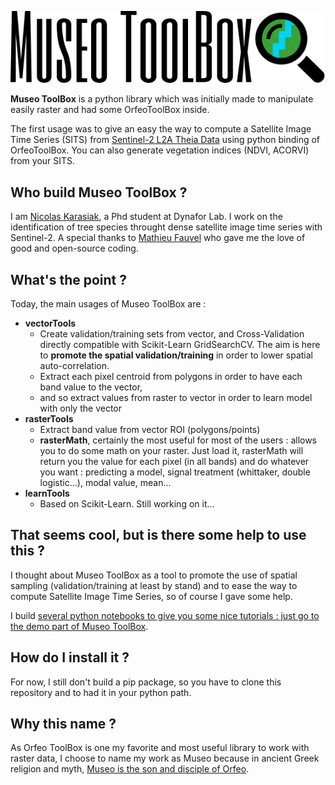 ![MuseoToolBox logo](metadata/museoToolBox_logo_128.png)

**Museo ToolBox** is a python library which was initially made to manipulate easily raster and had some OrfeoToolBox inside.

The first usage was to give an easy the way to compute a Satellite Image Time Series (SITS) from [Sentinel-2 L2A Theia Data](https://github.com/olivierhagolle/theia_download) using python binding of OrfeoToolBox. You can also generate vegetation indices (NDVI, ACORVI) from your SITS.


## Who build Museo ToolBox ?
I am [Nicolas Karasiak](http://www.karasiak.net), a Phd student at Dynafor Lab. I work on the identification of tree species throught dense satellite image time series with Sentinel-2. A special thanks to [Mathieu Fauvel](http://fauvel.mathieu.free.fr/) who gave me the love of good and open-source coding.

## What's the point ?
Today, the main usages of Museo ToolBox are :
- **vectorTools**
  - Create validation/training sets from vector, and Cross-Validation directly compatible with Scikit-Learn GridSearchCV. The aim is here to **promote the spatial validation/training** in order to lower spatial auto-correlation.
  - Extract each pixel centroid from polygons in order to have each band value to the vector,
  - and so extract values from raster to vector in order to learn model with only the vector
- **rasterTools**
  - Extract band value from vector ROI (polygons/points)
  - **rasterMath**, certainly the most useful for most of the users : allows you to do some math on your raster. Just load it, rasterMath will return you the value for each pixel (in all bands) and do whatever you want : predicting a model, signal treatment (whittaker, double logistic...), modal value, mean...
- **learnTools**
  - Based on Scikit-Learn. Still working on it...

## That seems cool, but is there some help to use this ?
I thought about Museo ToolBox as a tool to promote the use of spatial sampling (validation/training at least by stand) and to ease the way to compute Satellite Image Time Series, so of course I gave some help.

I build [several python notebooks to give you some nice tutorials : just go to the demo part of Museo ToolBox](https://github.com/lennepkade/MuseoToolBox/tree/demo/).

## How do I install it ?
For now, I still don't build a pip package, so you have to clone this repository and to had it in your python path.

## Why this name ?
As Orfeo ToolBox is one my favorite and most useful library to work with raster data, I choose to name my work as Museo because in ancient Greek religion and myth, [Museo is the son and disciple of Orfeo](https://it.wikipedia.org/wiki/Museo_(autore_mitico)).

